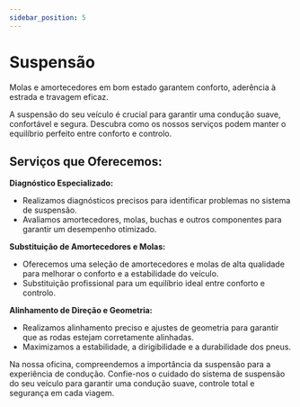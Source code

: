 ```yaml
---
sidebar_position: 5
---
```


# Suspensão

Molas e amortecedores em bom estado garantem conforto, aderência à estrada e travagem eficaz.

A suspensão do seu veículo é crucial para garantir uma condução suave, confortável e segura. Descubra como os nossos serviços podem manter o equilíbrio perfeito entre conforto e controlo.

## **Serviços que Oferecemos:**

**Diagnóstico Especializado:**

- Realizamos diagnósticos precisos para identificar problemas no sistema de suspensão.
- Avaliamos amortecedores, molas, buchas e outros componentes para garantir um desempenho otimizado.

**Substituição de Amortecedores e Molas:**

- Oferecemos uma seleção de amortecedores e molas de alta qualidade para melhorar o conforto e a estabilidade do veículo.
- Substituição profissional para um equilíbrio ideal entre conforto e controlo.

**Alinhamento de Direção e Geometria:**

- Realizamos alinhamento preciso e ajustes de geometria para garantir que as rodas estejam corretamente alinhadas.
- Maximizamos a estabilidade, a dirigibilidade e a durabilidade dos pneus.

Na nossa oficina, compreendemos a importância da suspensão para a experiência de condução. Confie-nos o cuidado do sistema de suspensão do seu veículo para garantir uma condução suave, controle total e segurança em cada viagem.
